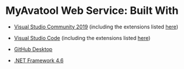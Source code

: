 # MyAvatool Web Service: Built With

* [Visual Studio Community 2019](https://visualstudio.microsoft.com/vs/) (including the extensions listed [here](https://github.com/APrettyCoolProgram/my-development-environment))
* [Visual Studio Code](https://code.visualstudio.com/?wt.mc_id=DX_841432) (including the extensions listed [here](https://github.com/APrettyCoolProgram/my-development-environment))

* [GitHub Desktop](https://desktop.github.com/)

* [.NET Framework 4.6](https://dotnet.microsoft.com/download/dotnet-framework)